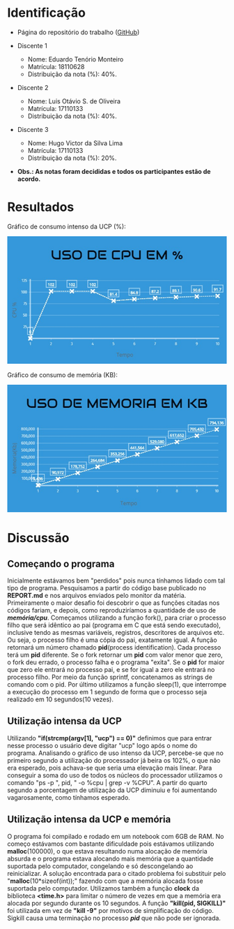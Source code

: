 # Identificação

* Página do repositório do trabalho (<a href="https://github.com/etm1996/teaching/tree/master/2018.1-IAC/AB2.1-TP">GitHub</a>)

* Discente 1
	* Nome: Eduardo Tenório Monteiro
	* Matrícula: 18110628
	* Distribuição da nota (%): 40%.
* Discente 2
	* Nome: Luis Otávio S. de Oliveira
	* Matrícula: 17110133
	* Distribuição da nota (%): 40%.
* Discente 3
	* Nome: Hugo Victor da Silva Lima
	* Matrícula: 17110133
	* Distribuição da nota (%): 20%.
* **Obs.: As notas foram decididas e todos os participantes estão de acordo.**

# Resultados

Gráfico de consumo intenso da UCP (%):

![texto](https://github.com/etm1996/teaching/blob/master/2018.1-IAC/AB2.1-TP/src/cpu.jpg "Gráfico de consumo da UCP")


Gráfico de consumo de memória (KB):

  <img src="src/memoria.jpg">


# Discussão

## Começando o programa

Inicialmente estávamos bem "perdidos" pois nunca tínhamos lidado com tal tipo de programa. Pesquisamos a partir do código base publicado no **REPORT.md** e nos arquivos enviados pelo monitor da matéria. Primeiramente o maior desafio foi descobrir o que as funções citadas nos códigos fariam, e depois, como reproduziríamos a quantidade de uso de ***memória/cpu***.
Começamos utilizando a função fork(), para criar o processo filho que será idêntico ao pai (programa em C que está sendo executado), inclusive tendo as mesmas variáveis, registros, descritores de arquivos etc.
Ou seja, o processo filho é uma cópia do pai, exatamente igual. A função retornará um número chamado **pid**(process identification). Cada processo terá um **pid** diferente. Se o fork retornar um **pid** com valor menor que zero, o fork deu errado, o processo falha e o programa "exita". Se o **pid** for maior que zero ele entrará no processo pai, e se for igual a zero ele entrará no processo filho. Por meio da função sprintf, concatenamos as strings de comando com o pid. Por último utilizamos a função sleep(1), que interrompe a execução do processo em 1 segundo de forma que o processo seja realizado em 10 segundos(10 vezes).

## Utilização intensa da UCP

Utilizando **"if(strcmp(argv[1], "ucp") == 0)"** definimos que para entrar nesse processo o usuário deve digitar "ucp" logo após o nome do programa. Analisando o gráfico de uso intenso da UCP, percebe-se que no primeiro segundo a utilização do processador já beira os 102%, o que não era esperado, pois achava-se que seria uma elevação mais linear. Para conseguir a soma do uso de todos os núcleos do processador utilizamos o comando "ps -p ", pid, " -o %cpu | grep -v %CPU". A partir do quarto segundo a porcentagem de utilização da UCP diminuiu e foi aumentando vagarosamente, como tínhamos esperado.

## Utilização intensa da UCP e memória

O programa foi compilado e rodado em um notebook com 6GB de RAM. No começo estávamos com bastante dificuldade pois estávamos utilizando **malloc**(100000), o que estava resultando numa alocação de memória absurda e o programa estava alocando mais memória que a quantidade suportada pelo computador, congelando e só descongelando ao reinicializar.
A solução encontrada para o citado problema foi substituir pelo "**malloc**(10*sizeof(int));" fazendo com que a memória alocada fosse suportada pelo computador. Utilizamos também a função **clock** da biblioteca **<time.h>** para limitar o número de vezes em que a memória era alocada por segundo durante os 10 segundos. A função **"kill(pid, SIGKILL)"** foi utilizada em vez de **"kill -9"** por motivos de simplificação do código. Sigkill causa uma terminação no processo ***pid*** que não pode ser ignorada.
